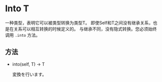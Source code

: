 # Into T

一种类型，表明它可以被类型转换为类型T。
即使Self和T之间没有继承关系，也是在关系可以相互转换的时候定义的。
与继承不同，没有隐式转换。您必须始终调用 `.into` 方法。

## 方法

* into(self, T) -> T

  変換を行います。
